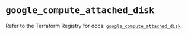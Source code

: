# `google_compute_attached_disk`

Refer to the Terraform Registry for docs: [`google_compute_attached_disk`](https://registry.terraform.io/providers/hashicorp/google/5.18.0/docs/resources/compute_attached_disk).
